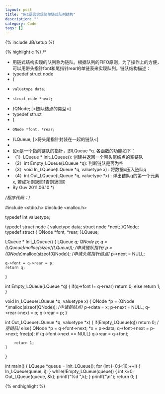 ```yaml
---
layout: post
title: "用C语言实现简单链式队列结构"
description: ""
category: Code
tags: []
---
```

{% include JB/setup %}

{% highlight c %}
/*
 * 用链式结构实现的队列称为链队。根据队列的FIFO原则，为了操作上的方便，可以用带头指针font和尾指针rear的单链表来实现队列。链队结构描述：
 * typedef struct node
 * {
 *     valuetype data;
 *     struct node *next;
 * }QNode;   [>链队结点的类型<]
 * typedef struct
 * {
 *     QNode *font, *rear;
 * }LQueue;    [>将头尾指针封装在一起的链队<]
 * 
 * 设q是一个指向链队的指针，即LQueue *q. 各函数的功能如下：
 * （1）LQueue * Init_LQueue(): 创建并返回一个带头尾结点的空链队
 * （2）int Empty_LQueue(LQueue *q): 判断链队是否为空
 * （3）void In_LQueue(LQueue *q, valuetype x) : 将数据x压入链队q
 * （4）int Out_LQueue(LQueue *q, valuetype *x) : 弹出链队q的第一个元素x, 若成功则返回1否则返回0
 * By Guv 2011.06.10
 */

/*程序代码：*/

#include <stdio.h>
#include <malloc.h>

typedef int valuetype;

typedef struct node
{
    valuetype data;
    struct node *next;
}QNode;   
typedef struct
{
    QNode *font, *rear;
}LQueue;

LQueue * Init_LQueue()
{
    LQueue *q;
    QNode *p;
    q = (LQueue*)malloc(sizeof(LQueue));    /*申请链队指针*/
    p = (QNode*)malloc(sizeof(QNode));  /*申请头尾指针结点*/
    p->next = NULL;
    
    q->font = q->rear = p;
    return q;
}

int Empty_LQueue(LQueue *q)
{
    if(q->font != q->rear)  return 0;
    else    return 1;
}

void In_LQueue(LQueue *q, valuetype x)
{
    QNode *p = (QNode *)malloc(sizeof(QNode));  /*申请新结点*/
    p->data = x;
    p->next = NULL;
    q->rear->next = p;
    q->rear = p;
}

int Out_LQueue(LQueue *q, valuetype *x)
{
    if(Empty_LQueue(q)) return 0;   /*空链队*/
    else{
        QNode *p = q->font->next;
        *x = p->data;
        q->font->next = p->next;
        free(p);
        if (q->font->next == NULL)
            q->rear = q->font;

        return 1;
    }
}

int main()
{
    LQueue *queue = Init_LQueue();
    for (int i=0;i<10;++i)
    {
        In_LQueue(queue, i);
    }
    while(!Empty_LQueue(queue))
    {
        int k=0;
        Out_LQueue(queue, &k);
        printf("%d ",k);
    }
    printf("\n");
    return 0;
}

{% endhighlight %}